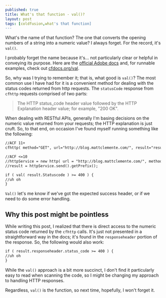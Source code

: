 ```yaml
---
published: true
title: What's that function - val()?
layout: post
tags: [coldfusion,what's that function]
---
```

What's the name of that function? The one that converts the opening numbers of a string into a numeric value? I always forget. For the record, it's `val()`.

<!--more-->
I probably forget the name because it's... not particularly clear or helpful in conveying its purpose. Here are the [official Adobe docs](https://helpx.adobe.com/coldfusion/cfml-reference/coldfusion-functions/functions-t-z/val.html) and, for runnable examples, check out [cfdocs.org/val](http://cfdocs.org/val).

So, why was I trying to remember it; that is, what good is `val()`? The most common use I have had for it is a convenient method for dealing with the status codes returned from http requests. The `statusCode` response from `cfhttp` requests comprised of two parts:

> The HTTP status_code header value followed by the HTTP Explanation header value; for example, "200 OK".

When dealing with RESTful APIs, generally I'm basing decisions on the numeric value returned from your requests; the HTTP explanation is just cruft. So, to that end, on occasion I've found myself running something like the following:

```cfc
//ACF 11+
cfhttp( method="GET", url="http://blog.mattclemente.com/", result="result" );

//ACF <=10
//httpService = new http( url = "http://blog.mattclemente.com/", method = "GET" );
//result = httpService.send().getPrefix();

if ( val( result.Statuscode ) >= 400 ) {
//uh oh
}
```

`Val()` let's me know if we've got the expected success header, or if we need to do some error handling.

## Why this post might be pointless

 While writing this post, I realized that there is direct access to the numeric status code returned by the `cfhttp` calls. It's just not presented in a straightforward way in the docs; it's found in the `responseheader` portion of the response. So, the following would also work:
 
```cfc
if ( result.responseheader.status_code >= 400 ) {
//uh oh
}
```

While the `val()` approach is a bit more succinct, I don't find it particularly easy to read when scanning the code, so I might be changing my approach to handling HTTP responses. 

Regardless, `val()` is the function, so next time, hopefully, I won't forget it. 
